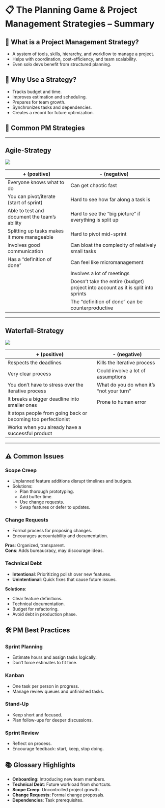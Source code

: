 
# 📋 The Planning Game & Project Management Strategies – Summary


## 🧠 What is a Project Management Strategy?
- A system of tools, skills, hierarchy, and workflow to manage a project.
- Helps with coordination, cost-efficiency, and team scalability.
- Even solo devs benefit from structured planning.

## 🎯 Why Use a Strategy?
- Tracks budget and time.
- Improves estimation and scheduling.
- Prepares for team growth.
- Synchronizes tasks and dependencies.
- Creates a record for future optimization.

## 🧰 Common PM Strategies

---

## Agile-Strategy

<img src="assets/images/Agile-Strategy.avif" draggable="false">

| **+ (positive)**                             | **- (negative)**                                                                  |
|----------------------------------------------|-----------------------------------------------------------------------------------|
| Everyone knows what to do                    | Can get chaotic fast                                                              |
| You can pivot/iterate (start of sprint)      | Hard to see how far along a task is                                               |
| Able to test and document the team’s ability | Hard to see the “big picture” if everything is split up                           |
| Splitting up tasks makes it more manageable  | Hard to pivot mid-sprint                                                          |
| Involves good communication                  | Can bloat the complexity of relatively small tasks                                |
| Has a “definition of done”                   | Can feel like micromanagement                                                     |
|                                              | Involves a lot of meetings                                                        |
|                                              | Doesn’t take the entire (budget) project into account as it is split into sprints |
|                                              | The “definition of done” can be counterproductive                                 |

---

## Waterfall-Strategy

<img src="assets/images/Waterfall-Strategy.avif" draggable="false">

| **+ (positive)**                                              | **- (negative)**                         |
|---------------------------------------------------------------|------------------------------------------|
| Respects the deadlines                                        | Kills the iterative process              |
| Very clear process                                            | Could involve a lot of assumptions       |
| You don’t have to stress over the iterative process           | What do you do when it’s “not your turn” |
| It breaks a bigger deadline into smaller ones                 | Prone to human error                     |
| It stops people from going back or becoming too perfectionist |                                          |
| Works when you already have a successful product              |                                          |


---

## ⚠️ Common Issues

### **Scope Creep**
- Unplanned feature additions disrupt timelines and budgets.
- Solutions:
  - Plan thorough prototyping.
  - Add buffer time.
  - Use change requests.
  - Swap features or defer to updates.

### **Change Requests**
- Formal process for proposing changes.
- Encourages accountability and documentation.

**Pros**: Organized, transparent.  
**Cons**: Adds bureaucracy, may discourage ideas.

### **Technical Debt**
- **Intentional**: Prioritizing polish over new features.
- **Unintentional**: Quick fixes that cause future issues.

**Solutions**:
- Clear feature definitions.
- Technical documentation.
- Budget for refactoring.
- Avoid debt in production phase.

## 🛠️ PM Best Practices

### **Sprint Planning**
- Estimate hours and assign tasks logically.
- Don’t force estimates to fit time.

### **Kanban**
- One task per person in progress.
- Manage review queues and unfinished tasks.

### **Stand-Up**
- Keep short and focused.
- Plan follow-ups for deeper discussions.

### **Sprint Review**
- Reflect on process.
- Encourage feedback: start, keep, stop doing.

## 📚 Glossary Highlights
- **Onboarding**: Introducing new team members.
- **Technical Debt**: Future workload from shortcuts.
- **Scope Creep**: Uncontrolled project growth.
- **Change Requests**: Formal change proposals.
- **Dependencies**: Task prerequisites.
